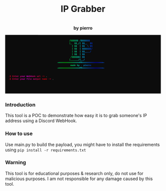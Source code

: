 <div align="center">
    <br>
    <h1>
        IP Grabber
    </h1>
    <br>
    <strong>by pierro</strong>
</div>

![SS](static/ss.png)

### Introduction

This tool is a POC to demonstrate how easy it is to grab someone's IP address using a Discord WebHook.

### How to use

Use main.py to build the payload, you might have to install the requirements using `pip install -r requirements.txt`

### Warning

This tool is for educational purposes & research only, do not use for malicious purposes.
I am not responsible for any damage caused by this tool.